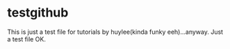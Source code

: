 # testgithub
This is just a test file for tutorials by huylee(kinda funky eeh)...anyway.
Just a test file OK.
